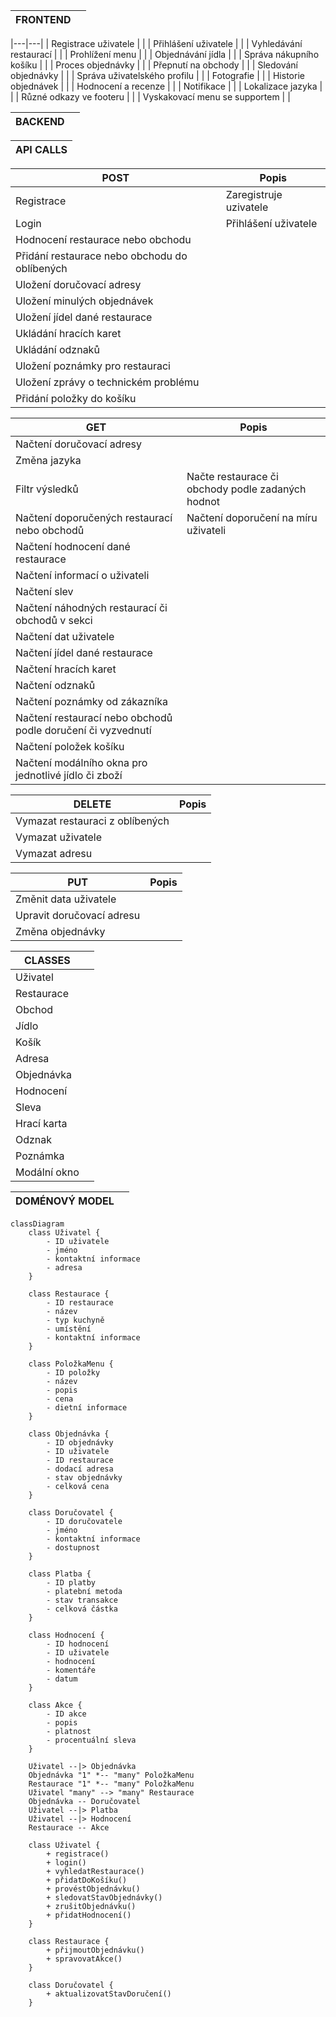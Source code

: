 | FRONTEND | |
|---|---|

|---|---|
| Registrace uživatele    | |
| Přihlášení uživatele    | |
| Vyhledávání restaurací  | |
| Prohlížení menu         | |
| Objednávání jídla       | |
| Správa nákupního košíku | |
| Proces objednávky       | |
| Přepnutí na obchody | |
| Sledování objednávky    | |
| Správa uživatelského profilu | |
| Fotografie | |
| Historie objednávek     | |
| Hodnocení a recenze     | |
| Notifikace              | |
| Lokalizace jazyka       | |
| Různé odkazy ve footeru | |
| Vyskakovací menu se supportem | |



| BACKEND | |
|---|---|

| API CALLS | 
|---|

| POST | Popis |
|---|---|
| Registrace | Zaregistruje uzivatele |
| Login | Přihlášení uživatele  |
| Hodnocení restaurace nebo obchodu | |
| Přidání restaurace nebo obchodu do oblíbených | |
| Uložení doručovací adresy | |
| Uložení minulých objednávek | |
| Uložení jídel dané restaurace  | |
| Ukládání hracích karet     | |
| Ukládání odznaků     | |
| Uložení poznámky pro restauraci | |
| Uložení zprávy o technickém problému | |
| Přidání položky do košíku | |


|   GET    |     Popis       |
|   ---    |           ---           |
| Načtení doručovací adresy | |
| Změna jazyka | |
| Filtr výsledků | Načte restaurace či obchody podle zadaných hodnot |
| Načtení doporučených restaurací nebo obchodů | Načtení doporučení na míru uživateli |
| Načtení hodnocení dané restaurace | |
| Načtení informací o uživateli | |
| Načtení slev | |
| Načtení náhodných restaurací či obchodů v sekci | |
| Načtení dat uživatele | |
| Načtení jídel dané restaurace | |
| Načtení hracích karet | |
| Načtení odznaků | |
| Načtení poznámky od zákazníka | |
| Načtení restaurací nebo obchodů podle doručení či vyzvednutí | |
| Načtení položek košíku | |
| Načtení modálního okna pro jednotlivé jídlo či zboží | |


| DELETE | Popis |
| --- | --- |
| Vymazat restauraci z oblíbených | |
| Vymazat uživatele | |
| Vymazat adresu | |


| PUT | Popis |
| --- | --- |
| Změnit data uživatele | |
| Upravit doručovací adresu | |
| Změna objednávky | |


| CLASSES | |
|---|---|
| Uživatel | |
| Restaurace | |
| Obchod | |
| Jídlo | |
| Košík | |
| Adresa | |
| Objednávka | |
| Hodnocení | |
| Sleva | |
| Hrací karta | |
| Odznak | |
| Poznámka | |
| Modální okno | |



| DOMÉNOVÝ MODEL | |
|---|---|

```mermaid
classDiagram
    class Uživatel {
        - ID uživatele
        - jméno
        - kontaktní informace
        - adresa
    }

    class Restaurace {
        - ID restaurace
        - název
        - typ kuchyně
        - umístění
        - kontaktní informace
    }

    class PoložkaMenu {
        - ID položky
        - název
        - popis
        - cena
        - dietní informace
    }

    class Objednávka {
        - ID objednávky
        - ID uživatele
        - ID restaurace
        - dodací adresa
        - stav objednávky
        - celková cena
    }

    class Doručovatel {
        - ID doručovatele
        - jméno
        - kontaktní informace
        - dostupnost
    }

    class Platba {
        - ID platby
        - platební metoda
        - stav transakce
        - celková částka
    }

    class Hodnocení {
        - ID hodnocení
        - ID uživatele
        - hodnocení
        - komentáře
        - datum
    }

    class Akce {
        - ID akce
        - popis
        - platnost
        - procentuální sleva
    }

    Uživatel --|> Objednávka
    Objednávka "1" *-- "many" PoložkaMenu
    Restaurace "1" *-- "many" PoložkaMenu
    Uživatel "many" --> "many" Restaurace
    Objednávka -- Doručovatel
    Uživatel --|> Platba
    Uživatel --|> Hodnocení
    Restaurace -- Akce

    class Uživatel {
        + registrace()
        + login()
        + vyhledatRestaurace()
        + přidatDoKošíku()
        + provéstObjednávku()
        + sledovatStavObjednávky()
        + zrušitObjednávku()
        + přidatHodnocení()
    }

    class Restaurace {
        + přijmoutObjednávku()
        + spravovatAkce()
    }

    class Doručovatel {
        + aktualizovatStavDoručení()
    }